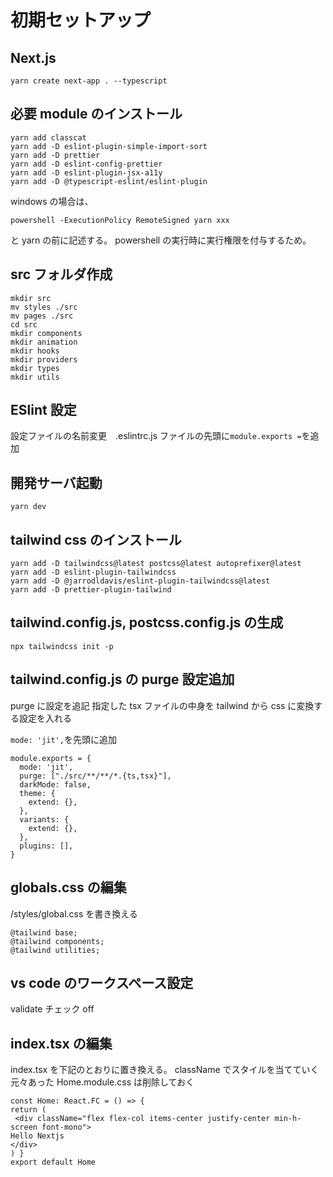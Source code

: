 # 初期セットアップ

## Next.js

```
yarn create next-app . --typescript
```

## 必要 module のインストール

```
yarn add classcat
yarn add -D eslint-plugin-simple-import-sort
yarn add -D prettier
yarn add -D eslint-config-prettier
yarn add -D eslint-plugin-jsx-a11y
yarn add -D @typescript-eslint/eslint-plugin
```

windows の場合は、

```
powershell -ExecutionPolicy RemoteSigned yarn xxx
```

と yarn の前に記述する。
powershell の実行時に実行権限を付与するため。

## src フォルダ作成

```
mkdir src
mv styles ./src
mv pages ./src
cd src
mkdir components
mkdir animation
mkdir hooks
mkdir providers
mkdir types
mkdir utils
```

## ESlint 設定

設定ファイルの名前変更　.eslintrc.js
ファイルの先頭に`module.exports =`を追加

## 開発サーバ起動

```
yarn dev
```

## tailwind css のインストール

```
yarn add -D tailwindcss@latest postcss@latest autoprefixer@latest
yarn add -D eslint-plugin-tailwindcss
yarn add -D @jarrodldavis/eslint-plugin-tailwindcss@latest
yarn add -D prettier-plugin-tailwind
```

## tailwind.config.js, postcss.config.js の生成

```
npx tailwindcss init -p
```

## tailwind.config.js の purge 設定追加

purge に設定を追記
指定した tsx ファイルの中身を tailwind から css に変換する設定を入れる

`mode: 'jit',`を先頭に追加

```
module.exports = {
  mode: 'jit',
  purge: ["./src/**/**/*.{ts,tsx}"],
  darkMode: false,
  theme: {
    extend: {},
  },
  variants: {
    extend: {},
  },
  plugins: [],
}
```

## globals.css の編集

/styles/global.css を書き換える

```
@tailwind base;
@tailwind components;
@tailwind utilities;
```

## vs code のワークスペース設定

validate チェック off

## index.tsx の編集

index.tsx を下記のとおりに置き換える。
className でスタイルを当てていく
元々あった Home.module.css は削除しておく

```
const Home: React.FC = () => {
return (
 <div className="flex flex-col items-center justify-center min-h-screen font-mono">
Hello Nextjs
</div>
) }
export default Home
```
